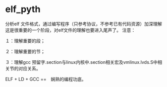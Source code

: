 # elf_pyth
分析elf 文件格式，通过编写程序（只参考协议，不参考已有代码资源）加深理解
这是很重要的一个阶段，对elf文件的理解也要进入尾声了。
注意：

１：理解重要的段；

２：理解重要的节；

３：理解gcc 预留字.section与linux内核中.section相关宏及vmlinux.lvds.S中相关节的对应关系。

ELF + LD + GCC ==　娴熟的编程功底。


